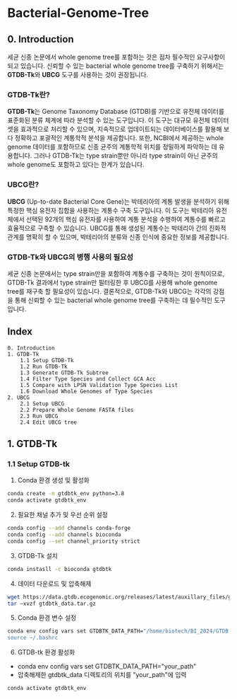 # Bacterial-Genome-Tree

## 0. Introduction
세균 신종 논문에서 whole genome tree를 포함하는 것은 점차 필수적인 요구사항이 되고 있습니다. 신뢰할 수 있는 bacterial whole genome tree를 구축하기 위해서는 **GTDB-Tk**와 **UBCG** 도구를 사용하는 것이 권장됩니다.

### GTDB-Tk란?
**GTDB-Tk**는 Genome Taxonomy Database (GTDB)를 기반으로 유전체 데이터를 표준화된 분류 체계에 따라 분석할 수 있는 도구입니다. 이 도구는 대규모 유전체 데이터셋을 효과적으로 처리할 수 있으며, 지속적으로 업데이트되는 데이터베이스를 활용해 보다 정확하고 포괄적인 계통학적 분석을 제공합니다. 또한, NCBI에서 제공하는 whole genome 데이터를 포함하므로 신종 균주의 계통학적 위치를 정밀하게 파악하는 데 유용합니다. 그러나 GTDB-Tk는 type strain뿐만 아니라 type strain이 아닌 균주의 whole genome도 포함하고 있다는 한계가 있습니다.

### UBCG란?
**UBCG** (Up-to-date Bacterial Core Gene)는 박테리아의 계통 발생을 분석하기 위해 특정한 핵심 유전자 집합을 사용하는 계통수 구축 도구입니다. 이 도구는 박테리아 유전체에서 선택된 92개의 핵심 유전자를 사용하여 계통 분석을 수행하여 계통수를 빠르고 효율적으로 구축할 수 있습니다. UBCG를 통해 생성된 계통수는 박테리아 간의 진화적 관계를 명확히 할 수 있으며, 박테리아의 분류와 신종 인식에 중요한 정보를 제공합니다. 

### GTDB-Tk와 UBCG의 병행 사용의 필요성
세균 신종 논문에서는 type strain만을 포함하여 계통수를 구축하는 것이 원칙이므로, GTDB-Tk 결과에서 type strain만 필터링한 후 UBCG를 사용해 whole genome tree를 재구축 할 필요성이 있습니다. 결론적으로, GTDB-Tk와 UBCG는 각각의 강점을 통해 신뢰할 수 있는 bacterial whole genome tree를 구축하는 데 필수적인 도구입니다. 


## Index
```
0. Introduction
1. GTDB-Tk
    1.1 Setup GTDB-Tk
    1.2 Run GTDB-Tk
    1.3 Generate GTDB-Tk Subtree
    1.4 Filter Type Species and Collect GCA Acc
    1.5 Compare with LPSN Validation Type Species List
    1.6 Download Whole Genomes of Type Species
2. UBCG
    2.1 Setup UBCG
    2.2 Prepare Whole Genome FASTA files
    2.3 Run UBCG
    2.4 Edit UBCG tree
```


## 1. GTDB-Tk
### 1.1 Setup GTDB-tk
1. Conda 환경 생성 및 활성화
```bash
conda create -n gtdbtk_env python=3.8
conda activate gtdbtk_env
```

2. 필요한 채널 추가 및 우선 순위 설정
```bash
conda config --add channels conda-forge
conda config --add channels bioconda
conda config --set channel_priority strict
```

3. GTDB-Tk 설치
```bash
conda instasll -c bioconda gtdbtk
```

4. 데이터 다운로드 및 압축해제
```bash
wget https://data.gtdb.ecogenomic.org/releases/latest/auxillary_files/gtdbtk_data.tar.gz
tar –xvzf gtdbtk_data.tar.gz
```

5. Conda 환경 변수 설정
```bash
conda env config vars set GTDBTK_DATA_PATH="/home/biotech/BI_2024/GTDB-tk/gtdbtk_data”
source ~/.bashrc
```

6. GTDB-tk 환경 활성화

- conda env config vars set GTDBTK_DATA_PATH="your_path"
- 압축해제한 gtdbtk_data 디렉토리의 위치를 "your_path"에 입력
```bash
conda activate gtdbtk_env
```
